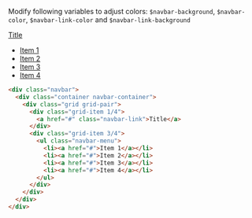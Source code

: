 Modify following variables to adjust colors: `$navbar-background`,
`$navbar-color`, `$navbar-link-color` and `$navbar-link-background`

<div class="example">
  <div class="navbar">
    <div class="container navbar-container">
      <div class="grid grid-pair">
        <div class="grid-item 1/4">
          <a href="#" class="navbar-link">Title</a>
        </div>
        <div class="grid-item 3/4">
          <ul class="navbar-menu">
            <li><a href="#">Item 1</a></li>
            <li><a href="#">Item 2</a></li>
            <li><a href="#">Item 3</a></li>
            <li><a href="#">Item 4</a></li>
          </ul>
        </div>
      </div>
    </div>
  </div>
</div>

```html
<div class="navbar">
  <div class="container navbar-container">
    <div class="grid grid-pair">
      <div class="grid-item 1/4">
        <a href="#" class="navbar-link">Title</a>
      </div>
      <div class="grid-item 3/4">
        <ul class="navbar-menu">
          <li><a href="#">Item 1</a></li>
          <li><a href="#">Item 2</a></li>
          <li><a href="#">Item 3</a></li>
          <li><a href="#">Item 4</a></li>
        </ul>
      </div>
    </div>
  </div>
</div>
```
